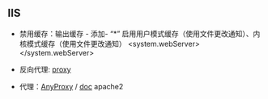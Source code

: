 ## IIS

- 禁用缓存：输出缓存 - 添加- “*” 启用用户模式缓存（使用文件更改通知）、内核模式缓存（使用文件更改通知）
<system.webServer>
    <caching>
        <profiles>
            <add extension="*" policy="CacheUntilChange" kernelCachePolicy="CacheUntilChange" />
      </profiles>
    </caching>
</system.webServer>


- 反向代理: [proxy](https://github.com/colindcli/CodeGit/issues/19)

- 代理：[AnyProxy](https://github.com/alibaba/anyproxy) / [doc](http://anyproxy.io/cn/) apache2
